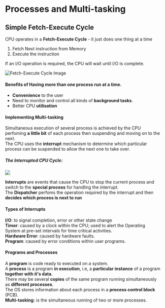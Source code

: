 # Processes and Multi-tasking

## Simple Fetch-Execute Cycle

 CPU operates in a **Fetch-Execute Cycle** - it just does one thing at a time
 
 1. Fetch Next instruction from Memory
 2. Execute the instruction
 
 If an I/O operation is required, the CPU will wait until I/O is complete.
 
 ![Fetch-Execute Cycle Image](https://i.imgur.com/yGT1rQu.png)
 
 #### Benefits of Having more than one process run at a time.
 
 - **Convenience** to the user
 - Need to monitor and control all kinds of **background tasks**.
 - Better CPU **utilisation**
 
 
 #### Implementing Multi-tasking
  Simultaneous execution of several process is achieved by the CPU perfoming **a little bit** of each process then suspending and moving on to the next.<br>
  The CPU uses the **interrupt** mechanism to determine which particular process can be suspended to allow the next one to take over.
  
  ##### The Interrupted CPU Cycle:
  ![](https://i.imgur.com/dBTTtG7.png)
  
  
  **Interrupts** are events that cause the CPU to stop the current process and switch to the **special process** for handling the interrupt.
  <br>
  The **Dispatcher** perfoms the operation required by the interrupt and then **decides which process is next to run**
  
  
  #### Types of Interrupts
  **I/O**: to signal completion, error or other state change
  <br>
  **Timer**: caused by a clock within the CPU; used to alert the Operating System at pre-set intervals for time critical activities.
  <br>
  **Hardware Error**: caused by hardware faults.
  <br>
  **Program**: caused by error conditions within user programs.
  
  #### Programs and Processes
  A **program** is code ready to executed on a system.
  <br>
  A **process** is a program **in execution**, i.e, a **particular instance** of a program **together with it's data**.
  <br>
  There may be several **copies** of the same program running simultaneously as **different processes**.
  <br>
  The OS stores information about each process in a **process control block** (PCB).
  <br>
  **Multi-tasking:** is the simultaneous running of two or more processes.
  
  
